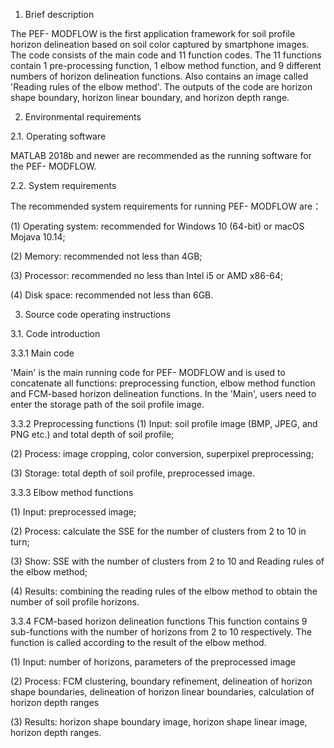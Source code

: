 1.	Brief description

The PEF- MODFLOW is the first application framework for soil profile horizon delineation based on soil color captured by smartphone images. The code consists of the main code and 11 function codes. The 11 functions contain 1 pre-processing function, 1 elbow method function, and 9 different numbers of horizon delineation functions. Also contains an image called 'Reading rules of the elbow method'. The outputs of the code are horizon shape boundary, horizon linear boundary, and horizon depth range.

2. Environmental requirements

2.1. Operating software

MATLAB 2018b and newer are recommended as the running software for the PEF- MODFLOW.

2.2. System requirements

The recommended system requirements for running PEF- MODFLOW are：

(1)	Operating system: recommended for Windows 10 (64-bit) or macOS Mojava 10.14;

(2)	Memory: recommended not less than 4GB;

(3)	Processor: recommended no less than Intel i5 or AMD x86-64;

(4)	Disk space: recommended not less than 6GB.

3. Source code operating instructions

3.1. Code introduction

3.3.1 Main code

'Main' is the main running code for PEF- MODFLOW and is used to concatenate all functions: preprocessing function, elbow method function and FCM-based horizon delineation functions. In the 'Main', users need to enter the storage path of the soil profile image.

3.3.2	Preprocessing functions
(1)	Input: soil profile image (BMP, JPEG, and PNG etc.) and total depth of soil profile;

(2)	Process: image cropping, color conversion, superpixel preprocessing;

(3)	Storage: total depth of soil profile, preprocessed image.

3.3.3	Elbow method functions

(1)	Input: preprocessed image;

(2)	Process: calculate the SSE for the number of clusters from 2 to 10 in turn;

(3)	Show: SSE with the number of clusters from 2 to 10 and Reading rules of the elbow method;

(4)	Results: combining the reading rules of the elbow method to obtain the number of soil profile horizons.

3.3.4 FCM-based horizon delineation functions
This function contains 9 sub-functions with the number of horizons from 2 to 10 respectively. The function is called according to the result of the elbow method.

(1)	Input: number of horizons, parameters of the preprocessed image

(2)	Process: FCM clustering, boundary refinement, delineation of horizon shape boundaries, delineation of horizon linear boundaries, calculation of horizon depth ranges

(3)	Results: horizon shape boundary image, horizon shape linear image, horizon depth ranges.

